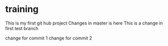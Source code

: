 # training
This is my first git hub project
Changes in master is here
This is a change in first test branch

change for commit 1
change for commit 2
